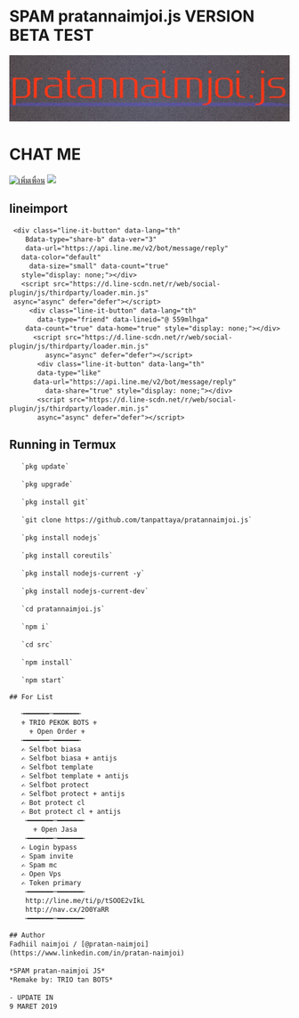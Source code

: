 # SPAM pratannaimjoi.js VERSION BETA TEST
[![TrioPekokBots](/IMG_20190912_020132.jpg)]( )

# CHAT ME

<a href="http://nav.cx/2O0YaRR"><img src=
"https://scdn.line-apps.com/n/line_add_friends/btn/th.png" 
alt="เพิ่มเพื่อน" height="36" border="0"></a>
<img src="https://qr-official.line.me/sid/M/559mlhga.png">
##   lineimport
     <div class="line-it-button" data-lang="th" 
        Bdata-type="share-b" data-ver="3" 
        data-url="https://api.line.me/v2/bot/message/reply" 
       data-color="default" 
         data-size="small" data-count="true" 
       style="display: none;"></div>
       <script src="https://d.line-scdn.net/r/web/social-plugin/js/thirdparty/loader.min.js" 
     async="async" defer="defer"></script>
         <div class="line-it-button" data-lang="th" 
           data-type="friend" data-lineid="@ 559mlhga" 
        data-count="true" data-home="true" style="display: none;"></div>
          <script src="https://d.line-scdn.net/r/web/social-plugin/js/thirdparty/loader.min.js" 
             async="async" defer="defer"></script>
           <div class="line-it-button" data-lang="th" 
           data-type="like" 
          data-url="https://api.line.me/v2/bot/message/reply" 
             data-share="true" style="display: none;"></div>
           <script src="https://d.line-scdn.net/r/web/social-plugin/js/thirdparty/loader.min.js" 
           async="async" defer="defer"></script>

## Running in Termux

       `pkg update`

       `pkg upgrade`

       `pkg install git`

       `git clone https://github.com/tanpattaya/pratannaimjoi.js`

       `pkg install nodejs`

       `pkg install coreutils`

       `pkg install nodejs-current -y`

       `pkg install nodejs-current-dev`

       `cd pratannaimjoi.js`

       `npm i`

       `cd src`

       `npm install`

       `npm start`

```
## For List
```
       ╼━━━━━━─━━━━━━╾
       ⚜ TRIO PEKOK BOTS ⚜
         ⚜ Open Order ⚜
       ╼━━━━━━─━━━━━━╾
       ✍ Selfbot biasa
       ✍ Selfbot biasa + antijs
       ✍ Selfbot template
       ✍ Selfbot template + antijs
       ✍ Selfbot protect
       ✍ Selfbot protect + antijs
       ✍ Bot protect cl
       ✍ Bot protect cl + antijs
        ╼━━━━━━─━━━━━━╾
          ⚜ Open Jasa
        ╼━━━━━━─━━━━━━╾
       ✍ Login bypass
       ✍ Spam invite
       ✍ Spam mc
       ✍ Open Vps 
       ✍ Token primary 
        ╼━━━━━━─━━━━━━╾
        http://line.me/ti/p/tSOOE2vIkL
        http://nav.cx/2O0YaRR
        ╼━━━━━━─━━━━━━╾

```
## Author
Fadhiil naimjoi / [@pratan-naimjoi](https://www.linkedin.com/in/pratan-naimjoi)

*SPAM pratan-naimjoi JS*
*Remake by: TRIO tan BOTS*

- UPDATE IN
9 MARET 2019
